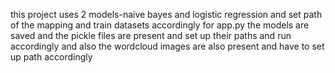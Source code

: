 this project uses 2 models-naive bayes and logistic regression and set path of the mapping and train datasets accordingly
for app.py the models are saved and the pickle files are present and set up their paths and run accordingly and also the wordcloud images are also present and have to set up path accordingly
